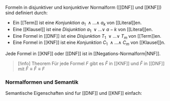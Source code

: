 Formeln in disjunktiver und konjunktiver Normalform ([[DNF]] und [[KNF]]) sind definiert durch:

- Ein [[Term]] ist eine *Konjunktion* $a_1 \: ∧ . . . ∧ \:a_k$ von [[Literal]]en. 
- Eine [[Klausel]] ist eine *Disjunktion* $a_1 \:∨ . . . ∨ \:a-k$ von [[Literal]]en. 
- Eine Formel in [[DNF]] ist eine *Disjunktion* $T_1 \:∨ . . . ∨ \:T_m$ von [[Term]]en. 
- Eine Formel in [[KNF]] ist eine *Konjunktion* $C_1\: ∧ . . . ∧\: C_m$ von [[Klausel]]n. 

Jede Formel in [[KNF]] oder [[DNF]] ist in [[Negations-Normalform|NNF]].

>[!info] Theorem
> Für jede Formel $F$ gibt es $\hat F$ in [[KNF]] und $\check F$ in [[DNF]] mit $\hat F ≡ \check F ≡ F$ 

### Normalformen und Semantik

Semantische Eigenschaften sind fur [[DNF]] und [[KNF]] einfach:

